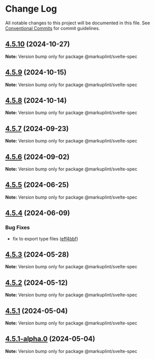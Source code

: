 # Change Log

All notable changes to this project will be documented in this file.
See [Conventional Commits](https://conventionalcommits.org) for commit guidelines.

## [4.5.10](https://github.com/markuplint/markuplint/compare/@markuplint/svelte-spec@4.5.9...@markuplint/svelte-spec@4.5.10) (2024-10-27)

**Note:** Version bump only for package @markuplint/svelte-spec

## [4.5.9](https://github.com/markuplint/markuplint/compare/@markuplint/svelte-spec@4.5.8...@markuplint/svelte-spec@4.5.9) (2024-10-15)

**Note:** Version bump only for package @markuplint/svelte-spec

## [4.5.8](https://github.com/markuplint/markuplint/compare/@markuplint/svelte-spec@4.5.7...@markuplint/svelte-spec@4.5.8) (2024-10-14)

**Note:** Version bump only for package @markuplint/svelte-spec

## [4.5.7](https://github.com/markuplint/markuplint/compare/@markuplint/svelte-spec@4.5.6...@markuplint/svelte-spec@4.5.7) (2024-09-23)

**Note:** Version bump only for package @markuplint/svelte-spec

## [4.5.6](https://github.com/markuplint/markuplint/compare/@markuplint/svelte-spec@4.5.5...@markuplint/svelte-spec@4.5.6) (2024-09-02)

**Note:** Version bump only for package @markuplint/svelte-spec

## [4.5.5](https://github.com/markuplint/markuplint/compare/@markuplint/svelte-spec@4.5.4...@markuplint/svelte-spec@4.5.5) (2024-06-25)

**Note:** Version bump only for package @markuplint/svelte-spec

## [4.5.4](https://github.com/markuplint/markuplint/compare/@markuplint/svelte-spec@4.5.3...@markuplint/svelte-spec@4.5.4) (2024-06-09)

### Bug Fixes

- fix to export type files ([eff4bbf](https://github.com/markuplint/markuplint/commit/eff4bbfd127574809dc5e15d7cafe87699758ee0))

## [4.5.3](https://github.com/markuplint/markuplint/compare/@markuplint/svelte-spec@4.5.2...@markuplint/svelte-spec@4.5.3) (2024-05-28)

**Note:** Version bump only for package @markuplint/svelte-spec

## [4.5.2](https://github.com/markuplint/markuplint/compare/@markuplint/svelte-spec@4.5.1...@markuplint/svelte-spec@4.5.2) (2024-05-12)

**Note:** Version bump only for package @markuplint/svelte-spec

## [4.5.1](https://github.com/markuplint/markuplint/compare/@markuplint/svelte-spec@4.5.1-alpha.0...@markuplint/svelte-spec@4.5.1) (2024-05-04)

**Note:** Version bump only for package @markuplint/svelte-spec

## [4.5.1-alpha.0](https://github.com/markuplint/markuplint/compare/@markuplint/svelte-spec@4.5.0...@markuplint/svelte-spec@4.5.1-alpha.0) (2024-05-04)

**Note:** Version bump only for package @markuplint/svelte-spec
